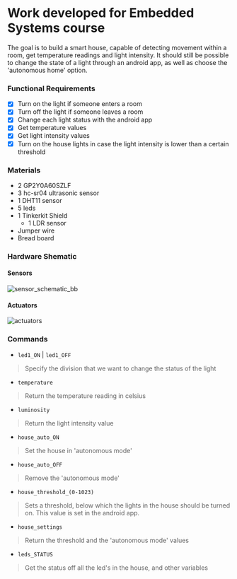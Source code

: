 # Work developed for Embedded Systems course

The goal is to build a smart house, capable of detecting movement within a room, get temperature readings and light intensity.
It should still be possible to change the state of a light through an android app, as well as choose the 'autonomous home' option.

### Functional Requirements
- [x] Turn on the light if someone enters a room
- [x] Turn off the light if someone leaves a room
- [x] Change each light status with the android app
- [x] Get temperature values
- [x] Get light intensity values
- [x] Turn on the house lights in case the light intensity is lower than a certain threshold

### Materials
* 2 GP2Y0A60SZLF
* 3 hc-sr04 ultrasonic sensor
* 1 DHT11 sensor
* 5 leds
* 1 Tinkerkit Shield
  * 1 LDR sensor
* Jumper wire
* Bread board

### Hardware Shematic
#### Sensors
![sensor_schematic_bb](https://user-images.githubusercontent.com/17826603/40629700-16d809a0-62c5-11e8-986f-0db821455949.jpg)

#### Actuators
![actuators](https://user-images.githubusercontent.com/17826603/40630217-a916bf48-62c8-11e8-9a61-7504367543fb.jpg)

### Commands
* `led1_ON` | `led1_OFF` 
> Specify the division that we want to change the status of the light

* `temperature` 
> Return the temperature reading in celsius

* `luminosity` 
> Return the light intensity value

* `house_auto_ON` 
> Set the house in 'autonomous mode'

* `house_auto_OFF` 
> Remove the 'autonomous mode' 

* `house_threshold_(0-1023)` 
> Sets a threshold, below which the lights in the house should be turned on.
		This value is set in the android app.

* `house_settings` 
> Return the threshold and the 'autonomous mode' values

* `leds_STATUS` 
> Get the status off all the led's in the house, and other variables


  


